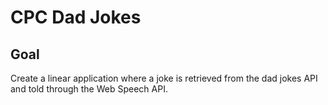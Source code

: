 # CPC Dad Jokes

<!-- ## [Live Demo]() -->

## Goal

Create a linear application where a joke is retrieved from the dad jokes API and told through the Web Speech API.